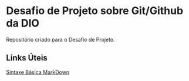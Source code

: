 # Desafio de Projeto sobre Git/Github da DIO
Repositório criado para o Desafio de Projeto.
## Links Úteis
[Sintaxe Básica MarkDown](https://www.markdownguide.org/basic-syntax/)
